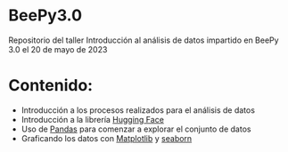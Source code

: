# BeePy3.0
Repositorio del taller Introducción al análisis de datos impartido en BeePy 3.0 el 20 de mayo de 2023

# Contenido:
* Introducción a los procesos realizados para el análisis de datos
* Introducción a la librería [Hugging Face](https://huggingface.co/)
* Uso de [Pandas](https://pandas.pydata.org/docs/) para comenzar a explorar el conjunto de datos
* Graficando los datos con [Matplotlib](https://matplotlib.org) y [seaborn](https://seaborn.pydata.org/index.html)

